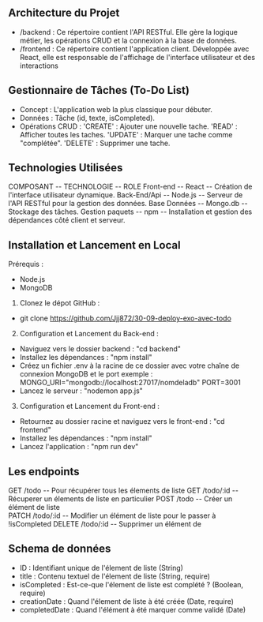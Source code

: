 ## Architecture du Projet
* /backend : Ce répertoire contient l'API RESTful. Elle gère la logique métier, les opérations CRUD et la connexion à la base de données.
* /frontend : Ce répertoire contient l'application client. Développée avec React, elle est responsable de l'affichage de l'interface utilisateur et des interactions

## Gestionnaire de Tâches (To-Do List)
- Concept : L'application web la plus classique pour débuter.
- Données : Tâche (id, texte, isCompleted).
- Opérations CRUD :
        'CREATE' : Ajouter une nouvelle tache.
        'READ' : Afficher toutes les taches.
        'UPDATE' : Marquer une tache comme "complétée".
        'DELETE' : Supprimer une tache.

## Technologies Utilisées 
COMPOSANT         --   TECHNOLOGIE    --   ROLE
Front-end         --   React          --   Création de l'interface utilisateur dynamique.
Back-End/Api      --   Node.js        --   Serveur de l'API RESTful pour la gestion des données.
Base Données      --   Mongo.db       --   Stockage des tâches.
Gestion paquets   --   npm            --   Installation et gestion des dépendances côté client et serveur.


##  Installation et Lancement en Local
Prérequis : 
- Node.js
- MongoDB 

1. Clonez le dépot GitHub :
- git clone https://github.com/Jjj872/30-09-deploy-exo-avec-todo

2. Configuration et Lancement du Back-end :
- Naviguez vers le dossier backend : "cd backend"
- Installez les dépendances : "npm install"
- Créez un fichier .env à la racine de ce dossier avec votre chaîne de connexion MongoDB et le port exemple : 
        MONGO_URI="mongodb://localhost:27017/nomdeladb"
        PORT=3001
- Lancez le serveur : "nodemon app.js"         

 3. Configuration et Lancement du Front-end : 
 - Retournez au dossier racine et naviguez vers le front-end : "cd frontend"
 - Installez les dépendances : "npm install"
 - Lancez l'application : "npm run dev"


## Les endpoints
GET     /todo       -- Pour récupérer tous les élements de liste
GET     /todo/:id   -- Récuperer un élements de liste en particulier
POST    /todo       -- Créer un élément de liste  
PATCH   /todo/:id   -- Modifier un élément de liste pour le passer à !isCompleted
DELETE  /todo/:id   -- Supprimer un élément de 


## Schema de données 
- ID : Identifiant unique de l'élement de liste (String)
- title : Contenu textuel de l'élement de liste (String, require)
- isCompleted : Est-ce-que l'élement de liste est complété ? (Boolean, require)
- creationDate : Quand l'élement de liste à été créée (Date, require)
- completedDate : Quand l'élément à été marquer comme validé (Date)
